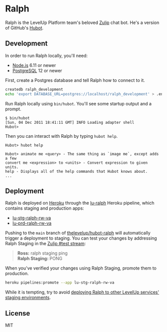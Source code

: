 # Ralph

Ralph is the LevelUp Platform team's beloved [Zulip](https://zulip.com) chat bot. He's a version of GitHub's [Hubot](https://hubot.github.com/).

## Development

In order to run Ralph locally, you'll need:

* [Node.js](https://nodejs.org/) 6.11 or newer
* [PostgreSQL](https://www.postgresql.org/) 12 or newer

First, create a Postgres database and tell Ralph how to connect to it.

```sh
createdb ralph_development
echo 'export DATABASE_URL=postgres://localhost/ralph_development' > .env
```

Run Ralph locally using `bin/hubot`. You'll see some startup output and a prompt.

```
$ bin/hubot
[Sun, 04 Dec 2011 18:41:11 GMT] INFO Loading adapter shell
Hubot>
```

Then you can interact with Ralph by typing `hubot help`.

```
Hubot> hubot help

Hubot> animate me <query> - The same thing as `image me`, except adds a few
convert me <expression> to <units> - Convert expression to given units.
help - Displays all of the help commands that Hubot knows about.
...
```

## Deployment

Ralph is deployed on [Heroku](https://heroku.com/) through the [lu-ralph](https://dashboard.heroku.com/pipelines/0e0e3940-b241-4387-94a4-e4cb43e602fb) Heroku pipeline, which contains staging and production apps:

* [lu-stg-ralph-rw-va](https://dashboard.heroku.com/apps/lu-stg-ralph-rw-va)
* [lu-prd-ralph-rw-va](https://dashboard.heroku.com/apps/lu-prd-ralph-rw-va)

Pushing to the `main` branch of [thelevelup/hubot-ralph](https://github.com/thelevelup/ralph) will automatically trigger a deployment to staging. You can test your changes by addressing Ralph Staging in the [Zulip #test stream](https://levelup.zulipchat.com/#narrow/stream/25709-test):

> **Ross:** ralph staging ping<br>
> **Ralph Staging:** PONG

When you've verified your changes using Ralph Staging, promote them to production.

```sh
heroku pipelines:promote --app lu-stg-ralph-rw-va
```

While it is tempting, try to avoid [deploying Ralph to other LevelUp services' staging environments](https://levelup.zulipchat.com/#narrow/stream/23281-heroku/topic/levelup-staging.20deployed/near/37563099).

## License

MIT

